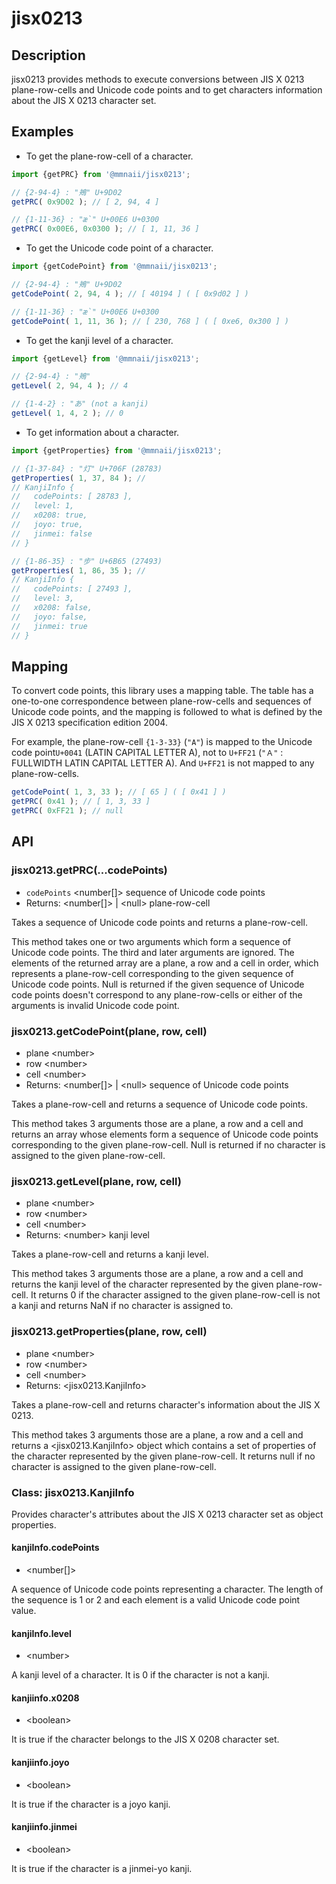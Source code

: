 # jisx0213

## Description

jisx0213 provides methods to execute conversions between JIS X 0213 plane-row-cells and Unicode code points and to get characters information about the JIS X 0213 character set.

## Examples

* To get the plane-row-cell of a character.

```javascript
import {getPRC} from '@mmnaii/jisx0213';

// {2-94-4} : "鴂" U+9D02
getPRC( 0x9D02 ); // [ 2, 94, 4 ]

// {1-11-36} : "æ̀" U+00E6 U+0300
getPRC( 0x00E6, 0x0300 ); // [ 1, 11, 36 ]
```

* To get the Unicode code point of a character.

```javascript
import {getCodePoint} from '@mmnaii/jisx0213';

// {2-94-4} : "鴂" U+9D02
getCodePoint( 2, 94, 4 ); // [ 40194 ] ( [ 0x9d02 ] )

// {1-11-36} : "æ̀" U+00E6 U+0300
getCodePoint( 1, 11, 36 ); // [ 230, 768 ] ( [ 0xe6, 0x300 ] )
```

* To get the kanji level of a character.

```javascript
import {getLevel} from '@mmnaii/jisx0213';

// {2-94-4} : "鴂"
getLevel( 2, 94, 4 ); // 4

// {1-4-2} : "あ" (not a kanji)
getLevel( 1, 4, 2 ); // 0 
```

* To get information about a character.

```javascript
import {getProperties} from '@mmnaii/jisx0213';

// {1-37-84} : "灯" U+706F (28783)
getProperties( 1, 37, 84 ); //
// KanjiInfo {
//   codePoints: [ 28783 ],
//   level: 1,
//   x0208: true,
//   joyo: true,
//   jinmei: false
// }

// {1-86-35} : "步" U+6B65 (27493)
getProperties( 1, 86, 35 ); //
// KanjiInfo {
//   codePoints: [ 27493 ],
//   level: 3,
//   x0208: false,
//   joyo: false,
//   jinmei: true
// }
```


## Mapping

To convert code points, this library uses a mapping table. The table has a one-to-one correspondence between plane-row-cells and sequences of Unicode code points, and the mapping is followed to what is defined by the JIS X 0213 specification edition 2004.

For example, the plane-row-cell `{1-3-33}` (`"A"`) is mapped to the Unicode code point`U+0041` (LATIN CAPITAL LETTER A), not to `U+FF21` (`"Ａ"` : FULLWIDTH LATIN CAPITAL LETTER A). And `U+FF21` is not mapped to any plane-row-cells.

```javascript
getCodePoint( 1, 3, 33 ); // [ 65 ] ( [ 0x41 ] )
getPRC( 0x41 ); // [ 1, 3, 33 ]
getPRC( 0xFF21 ); // null
```


## API

### jisx0213.getPRC(...codePoints)

* `codePoints` \<number[]> sequence of Unicode code points
* Returns: \<number[]> | \<null> plane-row-cell

Takes a sequence of Unicode code points and returns a plane-row-cell.

This method takes one or two arguments which form a sequence of Unicode code points. The third and later arguments are ignored. The elements of the returned array are a plane, a row and a cell in order, which represents a plane-row-cell corresponding to the given sequence of Unicode code points. Null is returned if the given sequence of Unicode code points doesn't correspond to any plane-row-cells or either of the arguments is invalid Unicode code point.

### jisx0213.getCodePoint(plane, row, cell)

* plane \<number> 
* row \<number> 
* cell \<number> 
* Returns: \<number[]> | \<null>  sequence of Unicode code points

Takes a plane-row-cell and returns a sequence of Unicode code points.

This method takes 3 arguments those are a plane, a row and a cell and returns an array whose elements form a sequence of Unicode code points corresponding to the given plane-row-cell. Null is returned if no character is assigned to the given plane-row-cell.

### jisx0213.getLevel(plane, row, cell)

* plane \<number> 
* row \<number> 
* cell \<number> 
* Returns: \<number> kanji level

Takes a plane-row-cell and returns a kanji level.

This method takes 3 arguments those are a plane, a row and a cell and returns the kanji level of the character represented by the given plane-row-cell. It returns 0 if the character assigned to the given plane-row-cell is not a kanji and returns NaN if no character is assigned to.

### jisx0213.getProperties(plane, row, cell)

* plane \<number> 
* row \<number> 
* cell \<number> 
* Returns: \<jisx0213.KanjiInfo>

Takes a plane-row-cell and returns character's information about the JIS X 0213.

This method takes 3 arguments those are a plane, a row and a cell and returns a <jisx0213.KanjiInfo> object which contains a set of properties of the character represented by the given plane-row-cell. It returns null if no character is assigned to the given plane-row-cell.


### Class: jisx0213.KanjiInfo

Provides character's attributes about the JIS X 0213 character set as object properties.

#### kanjiInfo.codePoints

* \<number[]>

A sequence of Unicode code points representing a character. The length of the sequence is 1 or 2 and each element is a valid Unicode code point value.

#### kanjiInfo.level

* \<number>

A kanji level of a character. It is 0 if the character is not a kanji.

#### kanjiinfo.x0208

* \<boolean>

It is true if the character belongs to the JIS X 0208 character set.

#### kanjiinfo.joyo

* \<boolean>

It is true if the character is a joyo kanji.

#### kanjiinfo.jinmei

* \<boolean>

It is true if the character is a jinmei-yo kanji.

